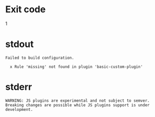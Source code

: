 # Exit code
1

# stdout
```
Failed to build configuration.

  x Rule 'missing' not found in plugin 'basic-custom-plugin'
```

# stderr
```
WARNING: JS plugins are experimental and not subject to semver.
Breaking changes are possible while JS plugins support is under development.
```

